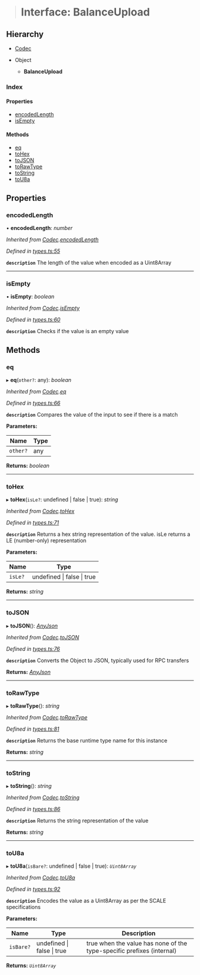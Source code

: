 > # Interface: BalanceUpload

## Hierarchy

* [Codec](_types_.codec.md)

* Object

  * **BalanceUpload**

### Index

#### Properties

* [encodedLength](_srml_parachains_types_.balanceupload.md#encodedlength)
* [isEmpty](_srml_parachains_types_.balanceupload.md#isempty)

#### Methods

* [eq](_srml_parachains_types_.balanceupload.md#eq)
* [toHex](_srml_parachains_types_.balanceupload.md#tohex)
* [toJSON](_srml_parachains_types_.balanceupload.md#tojson)
* [toRawType](_srml_parachains_types_.balanceupload.md#torawtype)
* [toString](_srml_parachains_types_.balanceupload.md#tostring)
* [toU8a](_srml_parachains_types_.balanceupload.md#tou8a)

## Properties

###  encodedLength

• **encodedLength**: *number*

*Inherited from [Codec](_types_.codec.md).[encodedLength](_types_.codec.md#encodedlength)*

*Defined in [types.ts:55](https://github.com/polkadot-js/api/blob/9b15a37/packages/types/src/types.ts#L55)*

**`description`** The length of the value when encoded as a Uint8Array

___

###  isEmpty

• **isEmpty**: *boolean*

*Inherited from [Codec](_types_.codec.md).[isEmpty](_types_.codec.md#isempty)*

*Defined in [types.ts:60](https://github.com/polkadot-js/api/blob/9b15a37/packages/types/src/types.ts#L60)*

**`description`** Checks if the value is an empty value

## Methods

###  eq

▸ **eq**(`other?`: any): *boolean*

*Inherited from [Codec](_types_.codec.md).[eq](_types_.codec.md#eq)*

*Defined in [types.ts:66](https://github.com/polkadot-js/api/blob/9b15a37/packages/types/src/types.ts#L66)*

**`description`** Compares the value of the input to see if there is a match

**Parameters:**

Name | Type |
------ | ------ |
`other?` | any |

**Returns:** *boolean*

___

###  toHex

▸ **toHex**(`isLe?`: undefined | false | true): *string*

*Inherited from [Codec](_types_.codec.md).[toHex](_types_.codec.md#tohex)*

*Defined in [types.ts:71](https://github.com/polkadot-js/api/blob/9b15a37/packages/types/src/types.ts#L71)*

**`description`** Returns a hex string representation of the value. isLe returns a LE (number-only) representation

**Parameters:**

Name | Type |
------ | ------ |
`isLe?` | undefined \| false \| true |

**Returns:** *string*

___

###  toJSON

▸ **toJSON**(): *[AnyJson](../modules/_types_.md#anyjson)*

*Inherited from [Codec](_types_.codec.md).[toJSON](_types_.codec.md#tojson)*

*Defined in [types.ts:76](https://github.com/polkadot-js/api/blob/9b15a37/packages/types/src/types.ts#L76)*

**`description`** Converts the Object to JSON, typically used for RPC transfers

**Returns:** *[AnyJson](../modules/_types_.md#anyjson)*

___

###  toRawType

▸ **toRawType**(): *string*

*Inherited from [Codec](_types_.codec.md).[toRawType](_types_.codec.md#torawtype)*

*Defined in [types.ts:81](https://github.com/polkadot-js/api/blob/9b15a37/packages/types/src/types.ts#L81)*

**`description`** Returns the base runtime type name for this instance

**Returns:** *string*

___

###  toString

▸ **toString**(): *string*

*Inherited from [Codec](_types_.codec.md).[toString](_types_.codec.md#tostring)*

*Defined in [types.ts:86](https://github.com/polkadot-js/api/blob/9b15a37/packages/types/src/types.ts#L86)*

**`description`** Returns the string representation of the value

**Returns:** *string*

___

###  toU8a

▸ **toU8a**(`isBare?`: undefined | false | true): *`Uint8Array`*

*Inherited from [Codec](_types_.codec.md).[toU8a](_types_.codec.md#tou8a)*

*Defined in [types.ts:92](https://github.com/polkadot-js/api/blob/9b15a37/packages/types/src/types.ts#L92)*

**`description`** Encodes the value as a Uint8Array as per the SCALE specifications

**Parameters:**

Name | Type | Description |
------ | ------ | ------ |
`isBare?` | undefined \| false \| true | true when the value has none of the type-specific prefixes (internal)  |

**Returns:** *`Uint8Array`*